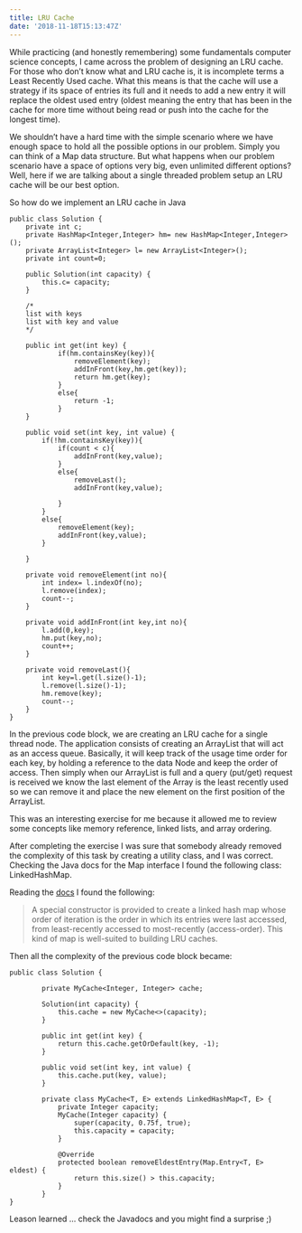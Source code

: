 ```yaml
---
title: LRU Cache
date: '2018-11-18T15:13:47Z'
---
```


While practicing (and honestly remembering) some fundamentals computer science concepts, I came across the problem of designing an LRU cache. For those who don’t know what and LRU cache is, it is incomplete terms a Least Recently Used cache. What this means is that the cache will use a strategy if its space of entries its full and it needs to add a new entry it will replace the oldest used entry (oldest meaning the entry that has been in the cache for more time without being read or push into the cache for the longest time).

We shouldn’t have a hard time with the simple scenario where we have enough space to hold all the possible options in our problem. Simply you can think of a Map data structure. But what happens when our problem scenario have a space of options very big, even unlimited different options? Well, here if we are talking about a single threaded problem setup an LRU cache will be our best option.

So how do we implement an LRU cache in Java

```java{numberLines: true}
public class Solution {
    private int c;
    private HashMap<Integer,Integer> hm= new HashMap<Integer,Integer>();
    private ArrayList<Integer> l= new ArrayList<Integer>();
    private int count=0;
    
    public Solution(int capacity) {
        this.c= capacity;
    }
    
    /*
    list with keys
    list with key and value
    */
    
    public int get(int key) {
            if(hm.containsKey(key)){
                removeElement(key);
                addInFront(key,hm.get(key));
                return hm.get(key);
            }
            else{
                return -1;
            }
    }
    
    public void set(int key, int value) {
        if(!hm.containsKey(key)){
            if(count < c){
                addInFront(key,value);
            }
            else{
                removeLast();
                addInFront(key,value);
                
            }
        }
        else{
            removeElement(key);
            addInFront(key,value);
        }
        
    }
    
    private void removeElement(int no){
        int index= l.indexOf(no);
        l.remove(index);
        count--;
    }
    
    private void addInFront(int key,int no){
        l.add(0,key);
        hm.put(key,no);
        count++;
    }
    
    private void removeLast(){
        int key=l.get(l.size()-1);
        l.remove(l.size()-1);
        hm.remove(key);
        count--;
    }
}
```

In the previous code block, we are creating an LRU cache for a single thread node. The application consists of creating an ArrayList that will act as an access queue. Basically, it will keep track of the usage time order for each key, by holding a reference to the data Node and keep the order of access. Then simply when our ArrayList is full and a query (put/get) request is received we know the last element of the Array is the least recently used so we can remove it and place the new element on the first position of the ArrayList.

This was an interesting exercise for me because it allowed me to review some concepts like memory reference, linked lists, and array ordering.

After completing the exercise I was sure that somebody already removed the complexity of this task by creating a utility class, and I was correct. Checking the Java docs for the Map interface I found the following class: LinkedHashMap. 

Reading the [docs](https://docs.oracle.com/javase/8/docs/api/java/util/LinkedHashMap.html) I found the following: 

>A special constructor is provided to create a linked hash map whose order of iteration is the order in which its entries were last accessed, from least-recently accessed to most-recently (access-order). This kind of map is well-suited to building LRU caches.

Then all the complexity of the previous code block became:

<!-- HashedLinkList  -->
```java{numberLines: true}
public class Solution {

        private MyCache<Integer, Integer> cache;

        Solution(int capacity) {
            this.cache = new MyCache<>(capacity);
        }

        public int get(int key) {
            return this.cache.getOrDefault(key, -1);
        }

        public void set(int key, int value) {
            this.cache.put(key, value);
        }

        private class MyCache<T, E> extends LinkedHashMap<T, E> {
            private Integer capacity;
            MyCache(Integer capacity) {
                super(capacity, 0.75f, true);
                this.capacity = capacity;
            }

            @Override
            protected boolean removeEldestEntry(Map.Entry<T, E> eldest) {
                return this.size() > this.capacity;
            }
        }
}
```

Leason learned ... check the Javadocs and you might find a surprise ;)
